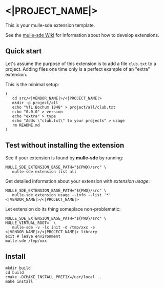 # <|PROJECT_NAME|>

This is your mulle-sde extension template.

See the [mulle-sde Wiki](https://github.com/mulle-sde/mulle-sde/wiki) for
information about how to develop extensions.


## Quick start

Let's assume the purpose of this extension is to add a file `club.txt` to
a project. Adding files one time only is a perfect example of an "extra"
extension.

This is the minimal setup:

```
(
   cd src/<|VENDOR_NAME|>/<|PROJECT_NAME|>
   mkdir -p project/all
   echo "VfL Bochum 1848" > project/all/club.txt
   echo "0.0.0" > version
   echo "extra" > type
   echo "Adds \"club.txt\" to your projects" > usage
   rm README.md
)
```


## Test without installing the extension

See if your extension is found by **mulle-sde** by running:

```
MULLE_SDE_EXTENSION_BASE_PATH="${PWD}/src" \
   mulle-sde extension list all
```

Get detailed information about your extension with *extension usage*:

```
MULLE_SDE_EXTENSION_BASE_PATH="${PWD}/src" \
   mulle-sde extension usage --info --list '*' <|VENDOR_NAME|>/<|PROJECT_NAME|>
```

Let extension do its thing someplace non-problematic:

```
MULLE_SDE_EXTENSION_BASE_PATH="${PWD}/src" \
MULLE_VIRTUAL_ROOT=  \
   mulle-sde -v -lx init -d /tmp/xxx -e <|VENDOR_NAME|>/<|PROJECT_NAME|> library
exit # leave environment
mulle-sde /tmp/xxx
```

## Install

```
mkdir build
cd build
cmake -DCMAKE_INSTALL_PREFIX=/usr/local ..
make install
```
